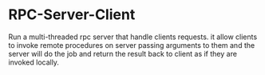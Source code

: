 # RPC-Server-Client

Run a multi-threaded rpc server that handle clients requests. it allow clients to invoke remote procedures on server passing arguments to them and the server will do the job and return the result back to client as if they are invoked locally.